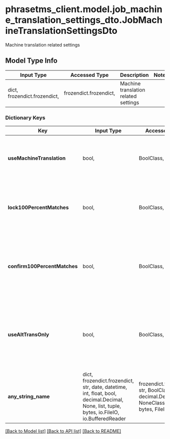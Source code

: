 # phrasetms_client.model.job_machine_translation_settings_dto.JobMachineTranslationSettingsDto

Machine translation related settings

## Model Type Info

| Input Type                   | Accessed Type          | Description                          | Notes |
| ---------------------------- | ---------------------- | ------------------------------------ | ----- |
| dict, frozendict.frozendict, | frozendict.frozendict, | Machine translation related settings |

### Dictionary Keys

| Key                          | Input Type                                                                                                                                  | Accessed Type                                                                           | Description                                                                                            | Notes      |
| ---------------------------- | ------------------------------------------------------------------------------------------------------------------------------------------- | --------------------------------------------------------------------------------------- | ------------------------------------------------------------------------------------------------------ | ---------- |
| **useMachineTranslation**    | bool,                                                                                                                                       | BoolClass,                                                                              | Pre-translate from machine translation. Default: true                                                  | [optional] |
| **lock100PercentMatches**    | bool,                                                                                                                                       | BoolClass,                                                                              | Lock section: 100% machine translation matches. Default: false                                         | [optional] |
| **confirm100PercentMatches** | bool,                                                                                                                                       | BoolClass,                                                                              | Set segment status to confirmed for: 100% translation machine matches. Default: false                  | [optional] |
| **useAltTransOnly**          | bool,                                                                                                                                       | BoolClass,                                                                              | Do not put machine translations to target and use alt-trans fields (alt-trans in mxlf). Default: false | [optional] |
| **any_string_name**          | dict, frozendict.frozendict, str, date, datetime, int, float, bool, decimal.Decimal, None, list, tuple, bytes, io.FileIO, io.BufferedReader | frozendict.frozendict, str, BoolClass, decimal.Decimal, NoneClass, tuple, bytes, FileIO | any string name can be used but the value must be the correct type                                     | [optional] |

[[Back to Model list]](../../README.md#documentation-for-models) [[Back to API list]](../../README.md#documentation-for-api-endpoints) [[Back to README]](../../README.md)
